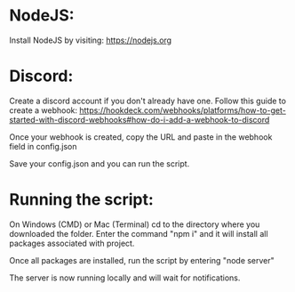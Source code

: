 # NodeJS:
Install NodeJS by visiting: https://nodejs.org

# Discord:
Create a discord account if you don't already have one.
Follow this guide to create a webhook: https://hookdeck.com/webhooks/platforms/how-to-get-started-with-discord-webhooks#how-do-i-add-a-webhook-to-discord

Once your webhook is created, copy the URL and paste in the webhook field in config.json

Save your config.json and you can run the script.

# Running the script:
On Windows (CMD) or Mac (Terminal) cd to the directory where you downloaded the folder. Enter the command "npm i" and it will install all packages associated with project.

Once all packages are installed, run the script by entering "node server"

The server is now running locally and will wait for notifications.
